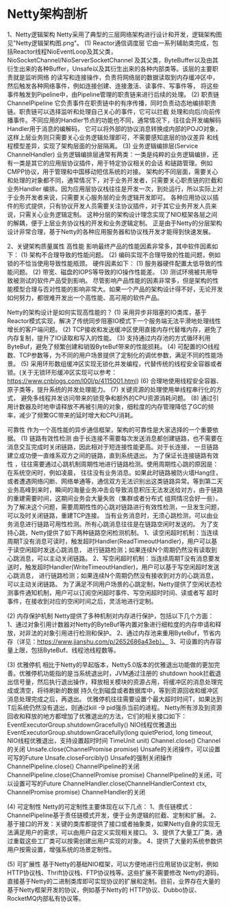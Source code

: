 # Netty架构剖析

1、Netty逻辑架构
   Netty采用了典型的三层网络架构进行设计和开发，逻辑架构图见"Netty逻辑架构图.png"。
(1) Reactor通信调度层
    它由一系列辅助类完成，包括Reactor线程NioEventLoop及其父类，NioSocketChannel/NioServerSocketChannel
及其父类，ByteBuffer以及由其衍生出来的各种Buffer，Unsafe以及其衍生出来的各种内部类等。该层的主要职责就是监听网络
的读写和连接操作，负责将网络层的数据读取到内存缓冲区中，然后触发各种网络事件，例如连接创建、连接激活、读事件、写事件等，
将这些事件触发到Pipeline中，由Pipeline管理的职责链来进行后续的处理。
(2) 职责链ChannelPipeline
    它负责事件在职责链中的有序传播，同时负责动态地编排职责链。职责链可以选择监听和处理自己关心的事件，它可以拦截
处理和向后/向前传播事件。不同应用的Handler节点的功能也不同，通常情况下，往往会开发编解码Handler用于消息的编解码，
它可以将外部的协议消息转换成内部的POJO对象，这样上层业务则只需要关心业务逻辑处理即可，不需要感知底层的协议差异
和线程模型差异，实现了架构层面的分层隔离。
(3) 业务逻辑编排层(Service ChannelHandler)
    业务逻辑编排层通常有两类：一类是纯粹的业务逻辑编排，还有一类是其它的应用层协议插件，用于特定协议相关的会话
和链路管理。例如CMPP协议，用于管理和中国移动短信系统的对接。
    架构的不同层面，需要关心和处理的对象都不同，通常情况下，对于业务开发者，只需要关心职责链的拦截和业务Handler
编排。因为应用层协议栈往往是开发一次，到处运行，所以实际上对于业务开发者来说，只需要关心服务层的业务逻辑开发即可。
各种应用协议以插件的形式提供，只有协议开发人员需要关注协议插件，对于其它业务开发人员来说，只需关心业务逻辑定制。
这种分层的架构设计理念实现了NIO框架各层之间的解耦，便于上层业务协议栈的开发和业务逻辑定制。
正是由于Netty的分层架构设计非常合理，基于Netty的各种应用服务器和协议栈开发才能得到快速发展。

2、关键架构质量属性
   高性能
   影响最终产品的性能因素非常多，其中软件因素如下：
   (1) 架构不合理导致的性能问题。
   (2) 编码实现不合理导致的性能问题，例如锁的不恰当使用导致性能瓶颈。
   硬件因素如下：
   (1) 服务器硬件配置太低导致的性能问题。
   (2) 带宽、磁盘的IOPS等导致的IO操作性能差。
   (3) 测试环境被共用导致被测试的软件产品受到影响。
   尽管影响产品性能的因素非常多，但是架构的性能模型合理与否对性能的影响非常大。如果一个产品的架构设计得不好，无论开发
   如何努力，都很难开发出一个高性能、高可用的软件产品。
   
   Netty的架构设计是如何实现高性能的？
   (1) 采用异步非阻塞的IO类库，基于Reactor模式实现，解决了传统同步阻塞IO模式下一个服务端无法平滑地处理线性增长的客户端问题。
   (2) TCP接收和发送缓冲区使用直接内存代替堆内存，避免了内存复制，提升了IO读取和写入的性能。
   (3) 支持通过内存池的方式循环利用ByteBuf，避免了频繁创建和销毁ByteBuf带来的性能损耗。
   (4) 可配置的IO线程数、TCP参数等，为不同的用户场景提供了定制化的调优参数，满足不同的性能场景。
   (5) 采用环形数组缓冲区实现无锁化并发编程，代替传统的线程安全容器或者锁。(关于无锁环形缓冲区实现可以参考：
   https://www.cnblogs.com/l00l/p/4115001.html)
   (6) 合理地使用线程安全容器、原子类等，提升系统的并发处理能力。
   (7) 关键资源的处理使用单线程串行化的方式， 避免多线程并发访问带来的锁竞争和额外的CPU资源消耗问题。
   (8) 通过引用计数器及时地申请释放不再被引用的对象，细粒度的内存管理降低了GC的频率，减少了频繁GC带来的延时增大和CPU消耗。
   
   可靠性
   作为一个高性能的异步通信框架，架构的可靠性是大家选择的一个重要依据。
   (1) 链路有效性检测
   由于长连接不需要每次发送消息都创建链路，也不需要在消息交互完成时关闭链路，因此相对于短连接性能更高。对于长连接，
一旦链路建立成功便一直维系双方之间的链路，直到系统退出。
   为了保证长连接链路有效性 ，往往需要通过心跳机制周期性地进行链路检测。使用周期性心跳的原因是：在系统空闲时，例如凌晨，
往往没有业务消息。如果此时链路被防火墙Hang住，或者遭遇网络闪断、网络单通等，通信双方无法识别出这类链路异常。等到第二天
业务高峰到来时，瞬间的海量业务冲击会导致消息积压无法发送给对方，由于链路的重建需要时间，这期间业务会大量失败（集群或者分布式
组网情况会好一些）。为了解决这个问题，需要周期性性的心跳对链路进行有效性检测，一旦发生问题，可以及时关闭链路，重建TCP连接。
   当有业务消息时，无须心跳检测，可以由业务消息进行链路可用性检测。所有心跳消息往往是在链路空闲时发送的。
   为了支持心跳，Netty提供了如下两种链路空闲检测机制。
   1、读空闲超时机制：当连续周期T没有消息可读时，触发超时Handler(ReadTimeoutHandler)，用户可以基于读空闲超时发送心跳消息，
   进行链路检测；如果连续N个周期仍然没有读取到心跳消息，可以主动关闭链路。
   2、写空闲超时机制：当连续周期T没有消息要发送时，触发超时Handler(WriteTimeoutHandler)，用户可以基于写空闲超时发送心跳消息，
进行链路检测；如果连续N个周期仍然没有接收到对方的心跳消息，可以主动关闭链路。
   为了满足不同用户场景的心跳定制，Netty提供了空闲状态检测事件通知机制，用户可以订阅空闲超时事件、写空闲超时时间、读或者写
超时事件，在接收到对应的空闲时间之后，灵活地进行定制。
   
   (2) 内存保护机制
   Netty提供了多种机制对内存进行保护，包括以下几个方面：
   1、通过对象引用计数器对Netty的ByteBuf等内置对象进行细粒度的内存申请和释放，对非法的对象引用进行检测和保护。
   2、通过内存池来重用ByteBuf，节省内存（详见：https://www.jianshu.com/p/2652686a43eb）。
   3、可设置的内存容量上限，包括ByteBuf、线程池线程数等。
   
   (3) 优雅停机
   相比于Netty的早起版本，Netty5.0版本的优雅退出功能做的更加完善。优雅停机功能指的是当系统退出时，JVM通过注册的
shutdown hook拦截退出信号量，然后执行退出操作，释放相关模块的资源占用，将缓冲区的消息处理完成或清空，将待刷新的数据
持久化到磁盘或者数据库中，等到资源回收和缓冲区消息处理完成之后，再退出。
   优雅停机往往需要设置个最大超时时间T，如果达到T后系统仍然没有退出，则通过kill -9 pid强杀当前的进程。
   Netty所有涉及到资源回收和释放的地方都增加了优雅退出的方法，它们的相关接口如下：
   EventExecutorGroup.shutdownGracefully()                                  NIO线程优雅退出
   EventExecutorGroup.shutdownGracefully(long quietPeriod, long timeout,    NIO线程优雅退出，支持设置超时时间
   TimeUnit unit)
   Channel.close()                                                          Channel的关闭
   Unsafe.close(ChannelPromise promise)                                     Unsafe的关闭操作，可以设置可写的Future
   Unsafe.closeForcibly()                                                   Unsafe的强制关闭操作
   ChannelPipeline.close()                                                  ChannelPipeline的关闭
   ChannelPipeline.close(ChannelPromise promise)                            ChannelPipeline的关闭，可以设置可写的Future
   ChannelHandler.close(ChannelHandlerContext ctx, ChannelPromise promise)  ChannelHandler的关闭
   
   (4) 可定制性
   Netty的可定制性主要体现在以下几点：
   1、责任链模式：ChannelPipeline基于责任链模式开发，便于业务逻辑的拦截、定制和扩展。
   2、基于接口的开发：关键的类库都提供了接口或者抽象类，如果Netty自身的实现无法满足用户的需求，可以由用户自定义实现相关接口。
   3、提供了大量工厂类，通过重载这些工厂类可以按需创建出用户实现的对象。
   4、提供了大量的系统参数供用户按需设置，增强系统的场景定制性。
   
   (5) 可扩展性
   基于Netty的基础NIO框架，可以方便地进行应用层协议定制，例如HTTP协议栈、Thrift协议栈、FTP协议栈等。这些扩展不需要修改
Netty的源码，直接基于Netty的二进制类库即可实现协议的扩展和定制。目前，业界存在大量的基于Netty框架开发的协议，例如基于Netty的
HTTP协议、Dubbo协议、RocketMQ内部私有协议等。
   
   